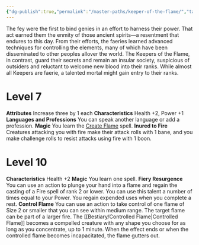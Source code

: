 ```yaml
---
{"dg-publish":true,"permalink":"/master-paths/keeper-of-the-flame/","tags":["Magic"]}
---
```


The fey were the first to bind genies in an effort to harness their power. That act earned them the enmity of those ancient spirits—a resentment that endures to this day. From their efforts, the faeries learned advanced techniques for controlling the elements, many of which have been disseminated to other peoples allover the world.
The Keepers of the Flame, in contrast, guard their secrets and remain an insular society, suspicious of outsiders and reluctant to welcome new blood into their ranks. While almost all Keepers are faerie, a talented mortal might gain entry to their ranks.
# Level 7
**Attributes** Increase three by 1 each
**Characteristics** Health +2, Power +1
**Languages and Professions** You can speak another language or add a profession.
**Magic** You learn the [Create Flame](https://sotdl-spell-database.vercel.app/spells/fire/create-flame/) spell.
**Inured to Fire** Creatures attacking you with fire make their attack rolls with 1 bane, and you make challenge rolls to resist attacks using fire with 1 boon.
# Level 10
**Characteristics** Health +2
**Magic** You learn one spell.
**Fiery Resurgence** You can use an action to plunge your hand into a flame and regain the casting of a Fire spell of rank 2 or lower. You can use this talent a number of times equal to your Power. You regain expended uses when you complete a rest.
**Control Flame** You can use an action to take control of one flame of Size 2 or smaller that you can see within medium range. The target flame can be part of a larger fire. The [[Bestiary/Controlled Flame\|Controlled Flame]] becomes a compelled creature with any shape you choose for as long as you concentrate, up to 1 minute. When the effect ends or when the controlled flame becomes incapacitated, the flame gutters out.